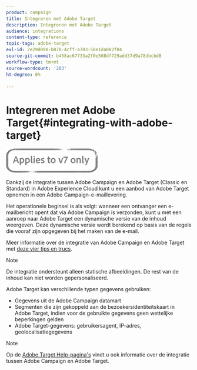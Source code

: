 ```yaml
---
product: campaign
title: Integreren met Adobe Target
description: Integreren met Adobe Target
audience: integrations
content-type: reference
topic-tags: adobe-target
exl-id: 2e29d090-b87b-4cff-a703-58e1da082f04
source-git-commit: b458ac67733a2f0e508df729add37d9a78dbcbd8
workflow-type: tm+mt
source-wordcount: '203'
ht-degree: 0%

---
```


# Integreren met Adobe Target{#integrating-with-adobe-target}

![](../../assets/v7-only.svg)

Dankzij de integratie tussen Adobe Campaign en Adobe Target (Classic en Standard) in Adobe Experience Cloud kunt u een aanbod van Adobe Target opnemen in een Adobe Campaign-e-maillevering.

Het operationele beginsel is als volgt: wanneer een ontvanger een e-mailbericht opent dat via Adobe Campaign is verzonden, kunt u met een aanroep naar Adobe Target een dynamische versie van de inhoud weergeven. Deze dynamische versie wordt berekend op basis van de regels die vooraf zijn opgegeven bij het maken van de e-mail.

Meer informatie over de integratie van Adobe Campaign en Adobe Target met [deze vier tips en trucs](https://www.adobe.com/content/dam/www/us/en/marketing/campaign/pdfs/Adobe_Campaign_for_Target_Tips_and_Tricks.pdf).
>[!NOTE]
>
>De integratie ondersteunt alleen statische afbeeldingen. De rest van de inhoud kan niet worden gepersonaliseerd.

Adobe Target kan verschillende typen gegevens gebruiken:

* Gegevens uit de Adobe Campaign datamart
* Segmenten die zijn gekoppeld aan de bezoekersidentiteitskaart in Adobe Target, indien voor de gebruikte gegevens geen wettelijke beperkingen gelden
* Adobe Target-gegevens: gebruikersagent, IP-adres, geolocalisatiegegevens

>[!NOTE]
>
>Op de [Adobe Target Help-pagina&#39;s](https://experienceleague.adobe.com/docs/target/using/integrate/campaign-and-target.html) vindt u ook informatie over de integratie tussen Adobe Campaign en Adobe Target.
